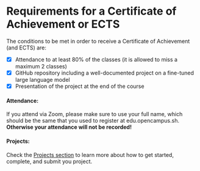 # Requirements for a Certificate of Achievement or ECTS

The conditions to be met in order to receive a Certificate of Achievement (and ECTS) are:

* [x] Attendance to at least 80% of the classes (it is allowed to miss a maximum 2 classes)
* [x] GitHub repository including a well-documented project on a fine-tuned large language model
* [x] Presentation of the project at the end of the course

#### Attendance:

If you attend via Zoom, please make sure to use your full name, which should be the same that you used to register at edu.opencampus.sh. **Otherwise your attendance will not be recorded!**

#### Projects:

Check the [Projects section](../../course-projects/requirements.md) to learn more about how to get started, complete, and submit you project.
